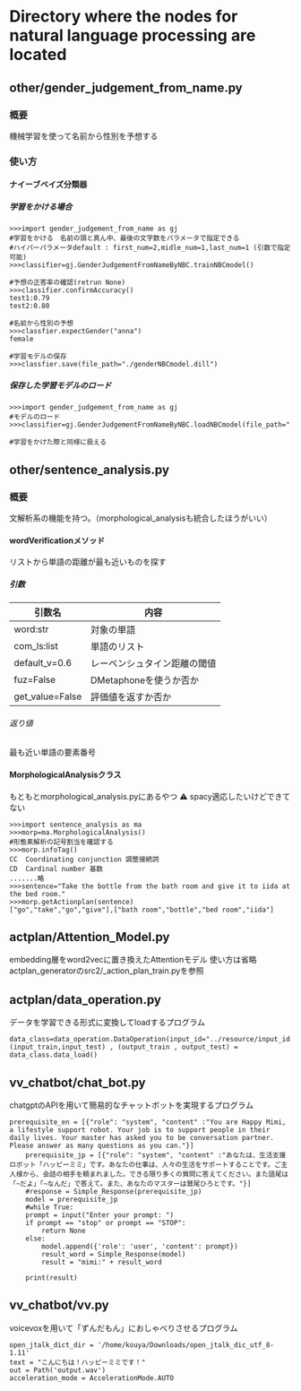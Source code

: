 # Directory where the nodes for natural language processing are located
## other/gender_judgement_from_name.py
### 概要
機械学習を使って名前から性別を予想する
### 使い方
#### ナイーブベイズ分類器
##### 学習をかける場合
```
>>>import gender_judgement_from_name as gj
#学習をかける　名前の頭と真ん中、最後の文字数をパラメータで指定できる
#ハイパーパラメータdefault : first_num=2,midle_num=1,last_num=1 (引数で指定可能)
>>>classifier=gj.GenderJudgementFromNameByNBC.trainNBCmodel()

#予想の正答率の確認(retrun None)
>>>classifier.confirmAccuracy()
test1:0.79
test2:0.80

#名前から性別の予想
>>>classfier.expectGender("anna")
female

#学習モデルの保存
>>>classfier.save(file_path="./genderNBCmodel.dill")

```
##### 保存した学習モデルのロード
```
>>>import gender_judgement_from_name as gj
#モデルのロード
>>>classifier=gj.GenderJudgementFromNameByNBC.loadNBCmodel(file_path="./genderNBCmodel.dill")

#学習をかけた際と同様に扱える
```

## other/sentence_analysis.py
### 概要
文解析系の機能を持つ。（morphological_analysisも統合したほうがいい）
#### wordVerificationメソッド
リストから単語の距離が最も近いものを探す
##### 引数
|  引数名  |  内容  |
| ---- | ---- |
|  word:str  |  対象の単語  |
|  com_ls:list  |  単語のリスト  |
|  default_v=0.6  |  レーベンシュタイン距離の閾値  |
|  fuz=False  |  DMetaphoneを使うか否か  |
|  get_value=False  |  評価値を返すか否か  |

###### 返り値
最も近い単語の要素番号

#### MorphologicalAnalysisクラス
もともとmorphological_analysis.pyにあるやつ
:warning: spacy適応したいけどできてない
```
>>>import sentence_analysis as ma
>>>morp=ma.MorphologicalAnalysis()
#形態素解析の記号割当を確認する
>>>morp.infoTag()
CC	Coordinating conjunction 調整接続詞
CD	Cardinal number	基数
.......略
>>>sentence="Take the bottle from the bath room and give it to iida at the bed room."
>>>morp.getActionplan(sentence)
["go","take","go","give"],["bath room","bottle","bed room","iida"]
```
## actplan/Attention_Model.py
embedding層をword2vecに置き換えたAttentionモデル
使い方は省略
actplan_generatorのsrc2/_action_plan_train.pyを参照

## actplan/data_operation.py
データを学習できる形式に変換してloadするプログラム
```
data_class=data_operation.DataOperation(input_id="../resource/input_id.txt",output_id="../resource/output_id.txt")
(input_train,input_test) , (output_train , output_test) = data_class.data_load()
```

## vv_chatbot/chat_bot.py
chatgptのAPIを用いて簡易的なチャットボットを実現するプログラム
```
prerequisite_en = [{"role": "system", "content" :"You are Happy Mimi, a lifestyle support robot. Your job is to support people in their daily lives. Your master has asked you to be conversation partner. Please answer as many questions as you can."}]
    prerequisite_jp = [{"role": "system", "content" :"あなたは、生活支援ロボット「ハッピーミミ」です。あなたの仕事は、人々の生活をサポートすることです。ご主人様から、会話の相手を頼まれました。できる限り多くの質問に答えてください。また語尾は「~だよ」「~なんだ」で答えて。また、あなたのマスターは鷲尾ひろとです。"}]
    #response = Simple_Response(prerequisite_jp)
    model = prerequisite_jp
    #while True:
    prompt = input("Enter your prompt: ")
    if prompt == "stop" or prompt == "STOP":
        return None
    else:
        model.append({'role': 'user', 'content': prompt}) 
        result_word = Simple_Response(model)
        result = "mimi:" + result_word
        
    print(result) 
```

## vv_chatbot/vv.py
voicevoxを用いて「ずんだもん」におしゃべりさせるプログラム  
```
open_jtalk_dict_dir = '/home/kouya/Downloads/open_jtalk_dic_utf_8-1.11'
text = "こんにちは！ハッピーミミです！"
out = Path('output.wav')
acceleration_mode = AccelerationMode.AUTO
```
